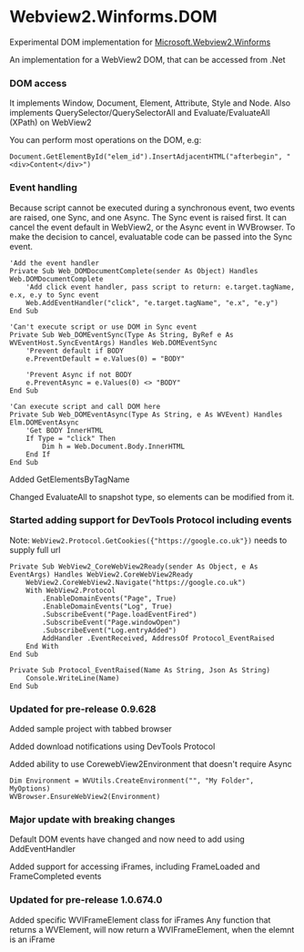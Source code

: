 # Webview2.Winforms.DOM
Experimental DOM implementation for [Microsoft.Webview2.Winforms](https://docs.microsoft.com/en-us/microsoft-edge/webview2/reference/winforms/0-9-515/microsoft-web-webview2-winforms-webview2)

An implementation for a WebView2 DOM, that can be accessed from .Net

### DOM access
It implements Window, Document, Element, Attribute, Style and Node.
Also implements QuerySelector/QuerySelectorAll and Evaluate/EvaluateAll (XPath) on WebView2

You can perform most operations on the DOM, e.g:

`Document.GetElementById("elem_id").InsertAdjacentHTML("afterbegin", "<div>Content</div>")`

### Event handling
Because script cannot be executed during a synchronous event, two events are raised, one Sync, and one Async.
The Sync event is raised first. It can cancel the event default in WebView2, or the Async event in WVBrowser.
To make the decision to cancel, evaluatable code can be passed into the Sync event.

```
'Add the event handler
Private Sub Web_DOMDocumentComplete(sender As Object) Handles Web.DOMDocumentComplete
	'Add click event handler, pass script to return: e.target.tagName, e.x, e.y to Sync event
	Web.AddEventHandler("click", "e.target.tagName", "e.x", "e.y")
End Sub

'Can't execute script or use DOM in Sync event
Private Sub Web_DOMEventSync(Type As String, ByRef e As WVEventHost.SyncEventArgs) Handles Web.DOMEventSync
	'Prevent default if BODY
	e.PreventDefault = e.Values(0) = "BODY"
	
	'Prevent Async if not BODY
	e.PreventAsync = e.Values(0) <> "BODY"
End Sub

'Can execute script and call DOM here
Private Sub Web_DOMEventAsync(Type As String, e As WVEvent) Handles Elm.DOMEventAsync
	'Get BODY InnerHTML
	If Type = "click" Then
		Dim h = Web.Document.Body.InnerHTML
	End If
End Sub

```
Added GetElementsByTagName

Changed EvaluateAll to snapshot type, so elements can be modified from it.

### Started adding support for DevTools Protocol including events
Note: `WebView2.Protocol.GetCookies({"https://google.co.uk"})` needs to supply full url
```
Private Sub WebView2_CoreWebView2Ready(sender As Object, e As EventArgs) Handles WebView2.CoreWebView2Ready
	WebView2.CoreWebView2.Navigate("https://google.co.uk")
	With WebView2.Protocol
		.EnableDomainEvents("Page", True)
		.EnableDomainEvents("Log", True)
		.SubscribeEvent("Page.loadEventFired")
		.SubscribeEvent("Page.windowOpen")
		.SubscribeEvent("Log.entryAdded")
		AddHandler .EventReceived, AddressOf Protocol_EventRaised
	End With
End Sub

Private Sub Protocol_EventRaised(Name As String, Json As String)
	Console.WriteLine(Name)
End Sub

```

### Updated for pre-release 0.9.628
Added sample project with tabbed browser

Added download notifications using DevTools Protocol

Added ability to use CorewebView2Environment that doesn't require Async
```
Dim Environment = WVUtils.CreateEnvironment("", "My Folder", MyOptions)
WVBrowser.EnsureWebView2(Environment)
```
### Major update with breaking changes
Default DOM events have changed and now need to add using AddEventHandler

Added support for accessing iFrames, including FrameLoaded and FrameCompleted events

### Updated for pre-release 1.0.674.0

Added specific WVIFrameElement class for iFrames
Any function that returns a WVElement, will now return a WVIFrameElement, when the elemnt is an iFrame

